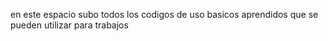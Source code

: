en este espacio subo todos los codigos de uso basicos aprendidos 
que se pueden utilizar para trabajos 
